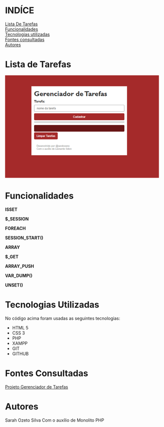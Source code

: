 # INDÍCE
[Lista De Tarefas](lista-de-tarefas)<br>
[Funcionalidades](#funcionalidades)  
[Tecnologias utilizadas](#tecnologias-utilizadas)  
[Fontes consultadas](#fontes-consultadas)  
[Autores](#autores) 


# Lista de Tarefas
![Imagem da página inicial](imagem/telainicial.png)

# Funcionalidades

**ISSET**

**$_SESSION**

**FOREACH**

**SESSION_START()**

**ARRAY**

**$_GET**

**ARRAY_PUSH**

**VAR_DUMP()**

**UNSET()**

# Tecnologias Utilizadas
No código acima foram usadas as seguintes tecnologias:
* HTML 5 
* CSS 3
* PHP
* XAMPP
* GIT 
* GITHUB

# Fontes Consultadas
[Projeto Gerenciador de Tarefas](https://pucpredu-my.sharepoint.com/personal/leonardo_sidon_grupomarista_org_br/_layouts/15/stream.aspx?id=%2Fpersonal%2Fleonardo%5Fsidon%5Fgrupomarista%5Forg%5Fbr%2FDocuments%2FVideos%2FProjeto%20%2D%20Gerenciador%20de%20Tarefas%2Emp4&ga=1&referrer=StreamWebApp%2EWeb&referrerScenario=AddressBarCopied%2Eview)

# Autores
Sarah Ozeto Silva
Com o auxílio de Monolito PHP